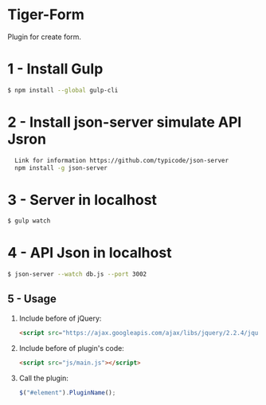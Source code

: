 # Tiger-Form
Plugin for create form.

# 1 - Install Gulp
 
```sh
$ npm install --global gulp-cli
```
# 2 - Install json-server simulate API Jsron
```sh
  Link for information https://github.com/typicode/json-server 
  npm install -g json-server
```
# 3 - Server in localhost

```sh
$ gulp watch
```
# 4 - API Json in localhost

```sh
$ json-server --watch db.js --port 3002
```
## 5 - Usage

1. Include before of </body> jQuery:

	```html
	<script src="https://ajax.googleapis.com/ajax/libs/jquery/2.2.4/jquery.min.js"></script>
	```

2. Include before of </body> plugin's code:

	```html
	<script src="js/main.js"></script>
	```

3. Call the plugin:

	```javascript
	$("#element").PluginName();
	```